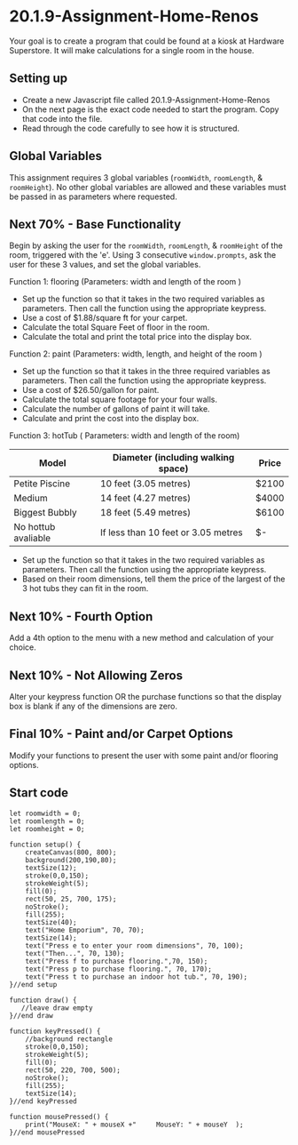 # 20.1.9-Assignment-Home-Renos

Your goal is to create a program that could be found at a kiosk at Hardware Superstore.  It will make calculations for a single room in the house.

## Setting up
- Create a new Javascript file called 20.1.9-Assignment-Home-Renos
- On the next page is the exact code needed to start the program.  Copy that code into the file.
- Read through the code carefully to see how it is structured.

## Global Variables
This assignment requires 3 global variables (`roomWidth`, `roomLength`, & `roomHeight`). No other global variables are allowed and these variables must be passed in as parameters where requested.

## Next 70% - Base Functionality
Begin by asking the user for the `roomWidth`, `roomLength`, & `roomHeight` of the room, triggered with the 'e'.  Using 3 consecutive `window.prompts`, ask the user for these 3 values, and set the global variables.

Function 1: flooring (Parameters: width and length of the room )
- Set up the function so that it takes in the two required variables as parameters.  Then call the function using the appropriate keypress.
- Use a cost of $1.88/square ft for your carpet.
- Calculate the total Square Feet of floor in the room.
- Calculate the total and print the total price into the display box.

Function 2: paint (Parameters: width, length, and height of the room )
- Set up the function so that it takes in the three required variables as parameters.  Then call the function using the appropriate keypress.
- Use a cost of $26.50/gallon for paint.
- Calculate the total square footage for your four walls.
- Calculate the number of gallons of paint it will take.
- Calculate and print the cost into the display box.

Function 3: hotTub ( Parameters: width and length of the room)

| Model          | Diameter (including walking space) | Price  |
|----------------|------------------------------------|--------|
| Petite Piscine | 10 feet (3.05 metres)              | $2100  |
| Medium         | 14 feet (4.27 metres)              | $4000  |
| Biggest Bubbly | 18 feet (5.49 metres)              | $6100  |
| No hottub avaliable | If less than 10 feet or 3.05 metres             | $-  |

- Set up the function so that it takes in the two required variables as parameters.  Then call the function using the appropriate keypress.
- Based on their room dimensions, tell them the price of the largest of the 3 hot tubs they can fit in the room.

## Next 10% - Fourth Option
Add a 4th option to the menu with a new method and calculation of your choice.

## Next 10% - Not Allowing Zeros 
Alter your keypress function OR the purchase functions so that the display box is blank if any of the dimensions are zero.

## Final 10% - Paint and/or Carpet Options
Modify your functions to present the user with some paint and/or flooring options.

## Start code
```
let roomwidth = 0;
let roomlength = 0;
let roomheight = 0;

function setup() {
    createCanvas(800, 800);
    background(200,190,80);
    textSize(12);
    stroke(0,0,150);
    strokeWeight(5);
    fill(0);
    rect(50, 25, 700, 175);
    noStroke();
    fill(255);
    textSize(40);
    text("Home Emporium", 70, 70);
    textSize(14);
    text("Press e to enter your room dimensions", 70, 100);
    text("Then...", 70, 130);
    text("Press f to purchase flooring.",70, 150);
    text("Press p to purchase flooring.", 70, 170);
    text("Press t to purchase an indoor hot tub.", 70, 190);   
}//end setup

function draw() {
   //leave draw empty
}//end draw

function keyPressed() {
    //background rectangle
    stroke(0,0,150);
    strokeWeight(5);
    fill(0);
    rect(50, 220, 700, 500);
    noStroke();
    fill(255);
    textSize(14);
}//end keyPressed

function mousePressed() {
    print("MouseX: " + mouseX +"     MouseY: " + mouseY  );
}//end mousePressed
```
